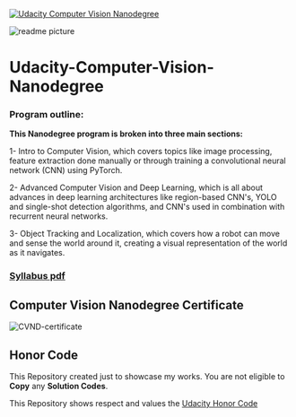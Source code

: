 [![Udacity Computer Vision Nanodegree](http://tugan0329.bitbucket.io/imgs/github/cvnd.svg)](https://www.udacity.com/course/computer-vision-nanodegree--nd891)

![readme picture](http://tugan0329.bitbucket.io/imgs/github/cvnd-readme.jpg)

# Udacity-Computer-Vision-Nanodegree
### Program outline:

**This Nanodegree program is broken into three main sections:**

1- Intro to Computer Vision, which covers topics like image processing, feature extraction done manually or through training a convolutional neural network (CNN) using PyTorch.

2- Advanced Computer Vision and Deep Learning, which is all about advances in deep learning architectures like region-based CNN's, YOLO and single-shot detection algorithms, and CNN's used in combination with recurrent neural networks.

3- Object Tracking and Localization, which covers how a robot can move and sense the world around it, creating a visual representation of the world as it navigates.

### [Syllabus pdf](https://d20vrrgs8k4bvw.cloudfront.net/documents/en-US/Computer+Vision+Nanodegree+Syllabus.pdf)

## Computer Vision Nanodegree Certificate

![CVND-certificate](https://s3-us-west-2.amazonaws.com/udacity-printer/production/certificates/817e324b-9664-45b0-a7cc-189a87a650c1.svg)

## Honor Code

This Repository created just to showcase my works. You are not eligible to **Copy** any **Solution Codes**.

This Repository shows respect and values the [Udacity Honor Code](https://www.udacity.com/legal/en-us/community-guidelines)
